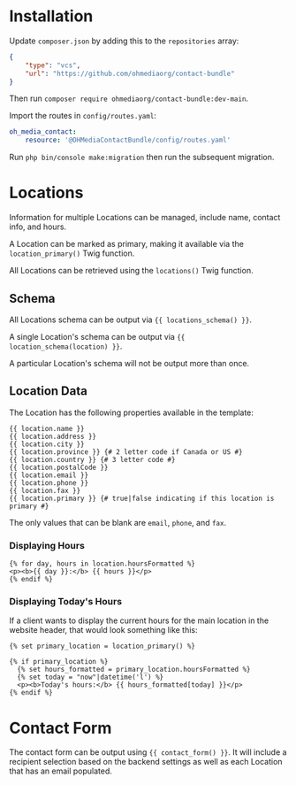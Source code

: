 # Installation

Update `composer.json` by adding this to the `repositories` array:

```json
{
    "type": "vcs",
    "url": "https://github.com/ohmediaorg/contact-bundle"
}
```

Then run `composer require ohmediaorg/contact-bundle:dev-main`.

Import the routes in `config/routes.yaml`:

```yaml
oh_media_contact:
    resource: '@OHMediaContactBundle/config/routes.yaml'
```

Run `php bin/console make:migration` then run the subsequent migration.

# Locations

Information for multiple Locations can be managed, include name, contact info,
and hours.

A Location can be marked as primary, making it available via the `location_primary()`
Twig function.

All Locations can be retrieved using the `locations()` Twig function.

## Schema

All Locations schema can be output via `{{ locations_schema() }}`.

A single Location's schema can be output via `{{ location_schema(location) }}`.

A particular Location's schema will not be output more than once.

## Location Data

The Location has the following properties available in the template:

```twig
{{ location.name }}
{{ location.address }}
{{ location.city }}
{{ location.province }} {# 2 letter code if Canada or US #}
{{ location.country }} {# 3 letter code #}
{{ location.postalCode }}
{{ location.email }}
{{ location.phone }}
{{ location.fax }}
{{ location.primary }} {# true|false indicating if this location is primary #}
```

The only values that can be blank are `email`, `phone`, and `fax`.

### Displaying Hours

```twig
{% for day, hours in location.hoursFormatted %}
<p><b>{{ day }}:</b> {{ hours }}</p>
{% endif %}
```

### Displaying Today's Hours

If a client wants to display the current hours for the main location in the
website header, that would look something like this:

```twig
{% set primary_location = location_primary() %}

{% if primary_location %}
  {% set hours_formatted = primary_location.hoursFormatted %}
  {% set today = "now"|datetime('l') %}
  <p><b>Today's hours:</b> {{ hours_formatted[today] }}</p>
{% endif %}
```

# Contact Form

The contact form can be output using `{{ contact_form() }}`. It will include a
recipient selection based on the backend settings as well as each Location that
has an email populated.
